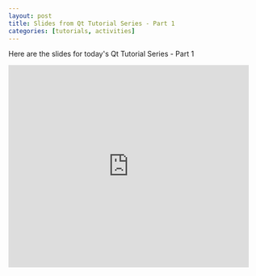 ```yaml
---
layout: post
title: Slides from Qt Tutorial Series - Part 1
categories: [tutorials, activities]
---
```


Here are the slides for today's Qt Tutorial Series - Part 1

<iframe src="http://www.slideshare.net/slideshow/embed_code/15386154" height="400" width="476" frameborder="0" marginwidth="0" marginheight="0" scrolling="no"></iframe>
